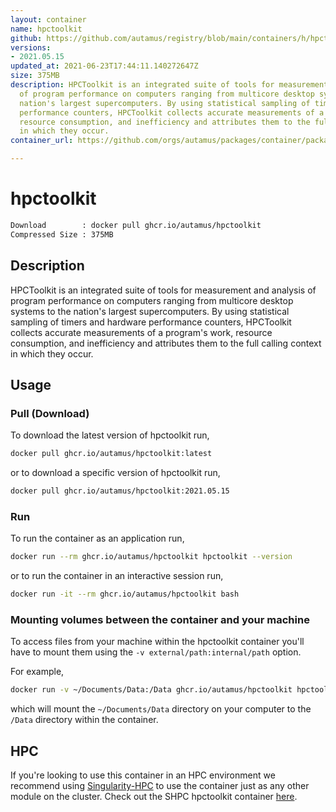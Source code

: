 ```yaml
---
layout: container
name: hpctoolkit
github: https://github.com/autamus/registry/blob/main/containers/h/hpctoolkit/spack.yaml
versions:
- 2021.05.15
updated_at: 2021-06-23T17:44:11.140272647Z
size: 375MB
description: HPCToolkit is an integrated suite of tools for measurement and analysis
  of program performance on computers ranging from multicore desktop systems to the
  nation's largest supercomputers. By using statistical sampling of timers and hardware
  performance counters, HPCToolkit collects accurate measurements of a program's work,
  resource consumption, and inefficiency and attributes them to the full calling context
  in which they occur.
container_url: https://github.com/orgs/autamus/packages/container/package/hpctoolkit

---
```

# hpctoolkit
```bash 
Download        : docker pull ghcr.io/autamus/hpctoolkit
Compressed Size : 375MB
```

## Description
HPCToolkit is an integrated suite of tools for measurement and analysis of program performance on computers ranging from multicore desktop systems to the nation's largest supercomputers. By using statistical sampling of timers and hardware performance counters, HPCToolkit collects accurate measurements of a program's work, resource consumption, and inefficiency and attributes them to the full calling context in which they occur.

## Usage
### Pull (Download)
To download the latest version of hpctoolkit run,

```bash
docker pull ghcr.io/autamus/hpctoolkit:latest
```

or to download a specific version of hpctoolkit run,

```bash
docker pull ghcr.io/autamus/hpctoolkit:2021.05.15
```
### Run
To run the container as an application run,
```bash
docker run --rm ghcr.io/autamus/hpctoolkit hpctoolkit --version
```

or to run the container in an interactive session run,
```bash
docker run -it --rm ghcr.io/autamus/hpctoolkit bash
```

### Mounting volumes between the container and your machine
To access files from your machine within the hpctoolkit container you'll have to mount them using the `-v external/path:internal/path` option.

For example,
```bash
docker run -v ~/Documents/Data:/Data ghcr.io/autamus/hpctoolkit hpctoolkit /Data/myData.csv
```
which will mount the `~/Documents/Data` directory on your computer to the `/Data` directory within the container.

## HPC
If you're looking to use this container in an HPC environment we recommend using [Singularity-HPC](https://singularity-hpc.readthedocs.io) to use the container just as any other module on the cluster. Check out the SHPC hpctoolkit container [here](https://singularityhub.github.io/singularity-hpc/r/ghcr.io-autamus-hpctoolkit/).